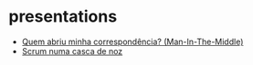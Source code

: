 # presentations
- [Quem abriu minha correspondência? (Man-In-The-Middle)](http://lucascudo.github.io/presentations/mitm/)
- [Scrum numa casca de noz](https://github.com/lucascudo/presentations/blob/gh-pages/scrum%20numa%20casca%20de%20noz.pptx?raw=true)
